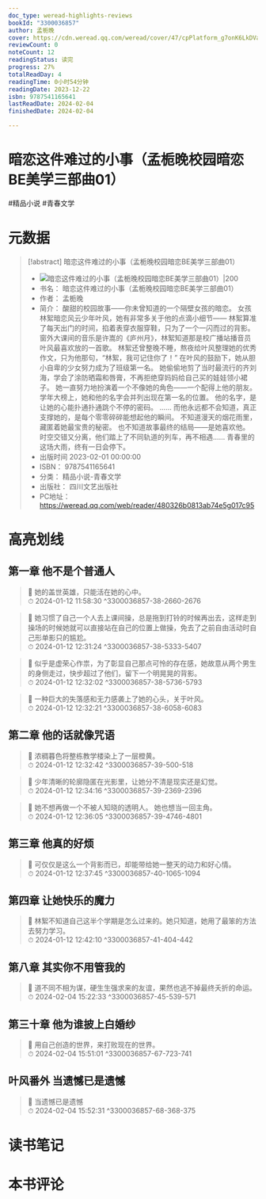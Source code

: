 ```yaml
---
doc_type: weread-highlights-reviews
bookId: "3300036857"
author: 孟栀晚
cover: https://cdn.weread.qq.com/weread/cover/47/cpPlatform_g7onK6LkDVaLAxgSMEDMy3/t7_cpPlatform_g7onK6LkDVaLAxgSMEDMy3.jpg
reviewCount: 0
noteCount: 12
readingStatus: 读完
progress: 27%
totalReadDay: 4
readingTime: 0小时54分钟
readingDate: 2023-12-22
isbn: 9787541165641
lastReadDate: 2024-02-04
finishedDate: 2024-02-04

---
```


# 暗恋这件难过的小事（孟栀晚校园暗恋BE美学三部曲01）


#精品小说 #青春文学

# 元数据
> [!abstract] 暗恋这件难过的小事（孟栀晚校园暗恋BE美学三部曲01）
> - ![ 暗恋这件难过的小事（孟栀晚校园暗恋BE美学三部曲01）|200](https://cdn.weread.qq.com/weread/cover/47/cpPlatform_g7onK6LkDVaLAxgSMEDMy3/t7_cpPlatform_g7onK6LkDVaLAxgSMEDMy3.jpg)
> - 书名： 暗恋这件难过的小事（孟栀晚校园暗恋BE美学三部曲01）
> - 作者： 孟栀晚
> - 简介： 酸甜的校园故事——你未曾知道的一个隔壁女孩的暗恋。
女孩林絮暗恋风云少年叶风，她有非常多关于他的点滴小细节——
林絮算准了每天出门的时间，掐着表穿衣服穿鞋，只为了一个一闪而过的背影。
窗外大课间的音乐是许嵩的《庐州月》，林絮知道那是校广播站播音员叶风最喜欢放的一首歌。
林絮还曾整晚不睡，熬夜给叶风整理她的优秀作文，只为他那句，“林絮，我可记住你了！”
在叶风的鼓励下，她从胆小自卑的少女努力成为了班级第一名。
她偷偷地剪了当时最流行的齐刘海，学会了涂防晒霜和唇膏，不再拒绝穿妈妈给自己买的娃娃领小裙子。
她一直努力地扮演着一个不像她的角色——一个配得上他的朋友。
学年大榜上，她和他的名字会并列出现在第一名的位置。
他的名字，是让她的心能扑通扑通跳个不停的密码。
……
而他永远都不会知道，真正支撑她的，是每个零零碎碎能想起他的瞬间。
不知道漫天的烟花雨里，藏匿着她最宝贵的秘密。
也不知道故事最终的结局——是她喜欢他。
时空交错又分离，他们踏上了不同轨道的列车，再不相遇……
青春里的这场大雨，终有一日会停下。
> - 出版时间 2023-02-01 00:00:00
> - ISBN： 9787541165641
> - 分类： 精品小说-青春文学
> - 出版社： 四川文艺出版社
> - PC地址：https://weread.qq.com/web/reader/480326b0813ab74e5g017c95

# 高亮划线


## 第一章 他不是个普通人

> 📌 她的盖世英雄，只能活在她的心中。  
> ⏱ 2024-01-12 11:58:30 ^3300036857-38-2660-2676

> 📌 她习惯了自己一个人去上课间操，总是拖到打铃的时候再出去，这样走到操场的时候她就可以直接站在自己的位置上做操，免去了之前自由活动时自己形单影只的尴尬。  
> ⏱ 2024-01-12 12:31:24 ^3300036857-38-5333-5407

> 📌 似乎是虚荣心作祟，为了彰显自己那点可怜的存在感，她故意从两个男生的身侧走过，快步超过了他们，留下一个明晃晃的背影。  
> ⏱ 2024-01-12 12:32:02 ^3300036857-38-5736-5793

> 📌 一种巨大的失落感和无力感袭上了她的心头，关于叶风。  
> ⏱ 2024-01-12 12:32:21 ^3300036857-38-6058-6083

## 第二章 他的话就像咒语

> 📌 浓稠暮色将整栋教学楼染上了一层橙黄。  
> ⏱ 2024-01-12 12:32:42 ^3300036857-39-500-518

> 📌 少年清晰的轮廓隐匿在光影里，让她分不清是现实还是幻觉。  
> ⏱ 2024-01-12 12:34:16 ^3300036857-39-2369-2396

> 📌 她不想再做一个不被人知晓的透明人。
她也想当一回主角。  
> ⏱ 2024-01-12 12:36:05 ^3300036857-39-4746-4801

## 第三章 他真的好烦

> 📌 可仅仅是这么一个背影而已，却能带给她一整天的动力和好心情。  
> ⏱ 2024-01-12 12:37:45 ^3300036857-40-1065-1094

## 第四章 让她快乐的魔力

> 📌 林絮不知道自己这半个学期是怎么过来的。她只知道，她用了最笨的方法去努力学习。  
> ⏱ 2024-01-12 12:42:10 ^3300036857-41-404-442

## 第八章 其实你不用管我的

> 📌 道不同不相为谋，硬生生强求来的友谊，果然也逃不掉最终夭折的命运。  
> ⏱ 2024-02-04 15:22:33 ^3300036857-45-539-571

## 第三十章 他为谁披上白婚纱

> 📌 用自己创造的世界，来打败现在的世界。  
> ⏱ 2024-02-04 15:51:01 ^3300036857-67-723-741

## 叶风番外 当遗憾已是遗憾

> 📌 当遗憾已是遗憾  
> ⏱ 2024-02-04 15:52:31 ^3300036857-68-368-375



# 读书笔记




# 本书评论

